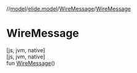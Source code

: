 //[model](../../../index.md)/[elide.model](../index.md)/[WireMessage](index.md)/[WireMessage](-wire-message.md)

# WireMessage

[js, jvm, native]\
[js, jvm, native]\
fun [WireMessage](-wire-message.md)()
